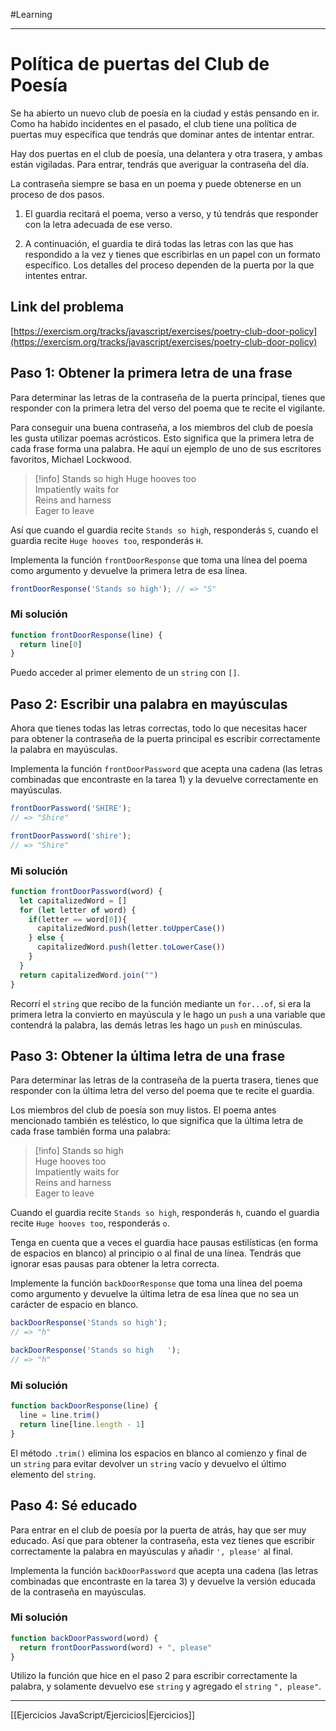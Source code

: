 #Learning 
___
# Política de puertas del Club de Poesía

Se ha abierto un nuevo club de poesía en la ciudad y estás pensando en ir. Como ha habido incidentes en el pasado, el club tiene una política de puertas muy específica que tendrás que dominar antes de intentar entrar.

Hay dos puertas en el club de poesía, una delantera y otra trasera, y ambas están vigiladas. Para entrar, tendrás que averiguar la contraseña del día.

La contraseña siempre se basa en un poema y puede obtenerse en un proceso de dos pasos.

1.  El guardia recitará el poema, verso a verso, y tú tendrás que responder con la letra adecuada de ese verso.
    
2.  A continuación, el guardia te dirá todas las letras con las que has respondido a la vez y tienes que escribirlas en un papel con un formato específico. Los detalles del proceso dependen de la puerta por la que intentes entrar.
    

## Link del problema

[https://exercism.org/tracks/javascript/exercises/poetry-club-door-policy](https://exercism.org/tracks/javascript/exercises/poetry-club-door-policy)

## Paso 1: Obtener la primera letra de una frase

Para determinar las letras de la contraseña de la puerta principal, tienes que responder con la primera letra del verso del poema que te recite el vigilante.

Para conseguir una buena contraseña, a los miembros del club de poesía les gusta utilizar poemas acrósticos. Esto significa que la primera letra de cada frase forma una palabra. He aquí un ejemplo de uno de sus escritores favoritos, Michael Lockwood.

> [!info] 
> Stands so high
> Huge hooves too  
> Impatiently waits for  
> Reins and harness  
> Eager to leave

Así que cuando el guardia recite `Stands so high`, responderás `S`, cuando el guardia recite `Huge hooves too`, responderás `H`.

Implementa la función `frontDoorResponse` que toma una línea del poema como argumento y devuelve la primera letra de esa línea.

```js
frontDoorResponse('Stands so high'); // => "S"
```

### Mi solución

```js
function frontDoorResponse(line) {
  return line[0]
}
```

Puedo acceder al primer elemento de un `string` con `[]`.

## Paso 2: Escribir una palabra en mayúsculas

Ahora que tienes todas las letras correctas, todo lo que necesitas hacer para obtener la contraseña de la puerta principal es escribir correctamente la palabra en mayúsculas.

Implementa la función `frontDoorPassword` que acepta una cadena (las letras combinadas que encontraste en la tarea 1) y la devuelve correctamente en mayúsculas.

```js
frontDoorPassword('SHIRE');
// => "Shire"

frontDoorPassword('shire');
// => "Shire"
```

### Mi solución

```js
function frontDoorPassword(word) {
  let capitalizedWord = []
  for (let letter of word) {
    if(letter == word[0]){
      capitalizedWord.push(letter.toUpperCase())
    } else {
      capitalizedWord.push(letter.toLowerCase())
    }
  }
  return capitalizedWord.join("")
}
```

Recorrí el `string` que recibo de la función mediante un `for...of`, si era la primera letra la convierto en mayúscula y le hago un `push` a una variable que contendrá la palabra, las demás letras les hago un `push` en minúsculas.

## Paso 3: Obtener la última letra de una frase

Para determinar las letras de la contraseña de la puerta trasera, tienes que responder con la última letra del verso del poema que te recite el guardia.

Los miembros del club de poesía son muy listos. El poema antes mencionado también es teléstico, lo que significa que la última letra de cada frase también forma una palabra:

> [!info] 
> Stands so high  
> Huge hooves too  
> Impatiently waits for  
> Reins and harness  
> Eager to leave

Cuando el guardia recite `Stands so high`, responderás `h`, cuando el guardia recite `Huge hooves too`, responderás `o`.

Tenga en cuenta que a veces el guardia hace pausas estilísticas (en forma de espacios en blanco) al principio o al final de una línea. Tendrás que ignorar esas pausas para obtener la letra correcta.

Implemente la función `backDoorResponse` que toma una línea del poema como argumento y devuelve la última letra de esa línea que no sea un carácter de espacio en blanco.

```js
backDoorResponse('Stands so high');
// => "h"

backDoorResponse('Stands so high   ');
// => "h"
```

### Mi solución

```js
function backDoorResponse(line) {
  line = line.trim()
  return line[line.length - 1]
}
```

El método `.trim()` elimina los espacios en blanco al comienzo y final de un `string` para evitar devolver un `string` vacío y devuelvo el último elemento del `string`.

## Paso 4: Sé educado

Para entrar en el club de poesía por la puerta de atrás, hay que ser muy educado. Así que para obtener la contraseña, esta vez tienes que escribir correctamente la palabra en mayúsculas y añadir `', please'` al final.

Implementa la función `backDoorPassword` que acepta una cadena (las letras combinadas que encontraste en la tarea 3) y devuelve la versión educada de la contraseña en mayúsculas.

### Mi solución

```js
function backDoorPassword(word) {
  return frontDoorPassword(word) + ", please"
}
```

Utilizo la función que hice en el paso 2 para escribir correctamente la palabra, y solamente devuelvo ese `string` y agregado el `string` `", please"`.

__________

[[Ejercicios JavaScript/Ejercicios|Ejercicios]]